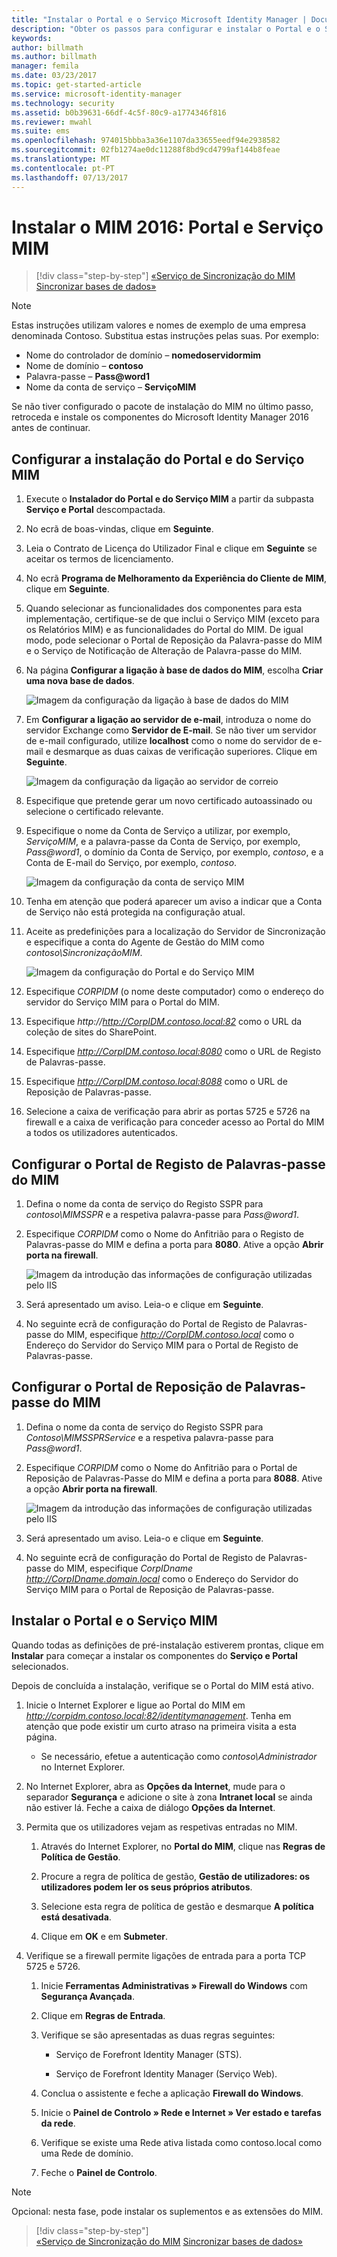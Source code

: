 ```yaml
---
title: "Instalar o Portal e o Serviço Microsoft Identity Manager | Documentos da Microsoft"
description: "Obter os passos para configurar e instalar o Portal e o Serviço MIM do Microsoft Identity Manager 2016"
keywords: 
author: billmath
ms.author: billmath
manager: femila
ms.date: 03/23/2017
ms.topic: get-started-article
ms.service: microsoft-identity-manager
ms.technology: security
ms.assetid: b0b39631-66df-4c5f-80c9-a1774346f816
ms.reviewer: mwahl
ms.suite: ems
ms.openlocfilehash: 974015bbba3a36e1107da33655eedf94e2938582
ms.sourcegitcommit: 02fb1274ae0dc11288f8bd9cd4799af144b8feae
ms.translationtype: MT
ms.contentlocale: pt-PT
ms.lasthandoff: 07/13/2017
---
```

# Instalar o MIM 2016: Portal e Serviço MIM
<a id="install-mim-2016-mim-service-and-portal" class="xliff"></a>

>[!div class="step-by-step"]
[«Serviço de Sincronização do MIM](install-mim-sync.md)
[Sincronizar bases de dados»](install-mim-sync-ad-service.md)

> [!NOTE]
> Estas instruções utilizam valores e nomes de exemplo de uma empresa denominada Contoso. Substitua estas instruções pelas suas. Por exemplo:
> - Nome do controlador de domínio – **nomedoservidormim**
> - Nome de domínio – **contoso**
> - Palavra-passe – **Pass@word1**
> - Nome da conta de serviço – **ServiçoMIM**

Se não tiver configurado o pacote de instalação do MIM no último passo, retroceda e instale os componentes do Microsoft Identity Manager 2016 antes de continuar.


## Configurar a instalação do Portal e do Serviço MIM
<a id="configure-mim-service-and-portal-for-installation" class="xliff"></a>

1. Execute o **Instalador do Portal e do Serviço MIM** a partir da subpasta **Serviço e Portal** descompactada.

2. No ecrã de boas-vindas, clique em **Seguinte**.

3. Leia o Contrato de Licença do Utilizador Final e clique em **Seguinte** se aceitar os termos de licenciamento.

4. No ecrã **Programa de Melhoramento da Experiência do Cliente de MIM**, clique em **Seguinte**.

5. Quando selecionar as funcionalidades dos componentes para esta implementação, certifique-se de que inclui o Serviço MIM (exceto para os Relatórios MIM) e as funcionalidades do Portal do MIM. De igual modo, pode selecionar o Portal de Reposição da Palavra-passe do MIM e o Serviço de Notificação de Alteração de Palavra-passe do MIM.

6. Na página **Configurar a ligação à base de dados do MIM**, escolha **Criar uma nova base de dados**.

    ![Imagem da configuração da ligação à base de dados do MIM](media/MIM-Install10.png)

7. Em **Configurar a ligação ao servidor de e-mail**, introduza o nome do servidor Exchange como **Servidor de E-mail**. Se não tiver um servidor de e-mail configurado, utilize **localhost** como o nome do servidor de e-mail e desmarque as duas caixas de verificação superiores. Clique em **Seguinte**.

    ![Imagem da configuração da ligação ao servidor de correio](media/MIM-Install11.png)

8. Especifique que pretende gerar um novo certificado autoassinado ou selecione o certificado relevante.

9. Especifique o nome da Conta de Serviço a utilizar, por exemplo, *ServiçoMIM*, e a palavra-passe da Conta de Serviço, por exemplo, *Pass@word1*, o domínio da Conta de Serviço, por exemplo, *contoso*, e a Conta de E-mail do Serviço, por exemplo, *contoso*.

    ![Imagem da configuração da conta de serviço MIM](media/MIM-Install12.png)

10. Tenha em atenção que poderá aparecer um aviso a indicar que a Conta de Serviço não está protegida na configuração atual.

11. Aceite as predefinições para a localização do Servidor de Sincronização e especifique a conta do Agente de Gestão do MIM como *contoso\SincronizaçãoMIM*.

    ![Imagem da configuração do Portal e do Serviço MIM](media/MIM-Install13.png)

12. Especifique *CORPIDM* (o nome deste computador) como o endereço do servidor do Serviço MIM para o Portal do MIM.

13. Especifique *http://http://CorpIDM.contoso.local:82* como o URL da coleção de sites do SharePoint.

14. Especifique *http://CorpIDM.contoso.local:8080* como o URL de Registo de Palavras-passe.

15. Especifique *http://CorpIDM.contoso.local:8088* como o URL de Reposição de Palavras-passe.

16. Selecione a caixa de verificação para abrir as portas 5725 e 5726 na firewall e a caixa de verificação para conceder acesso ao Portal do MIM a todos os utilizadores autenticados.

## Configurar o Portal de Registo de Palavras-passe do MIM
<a id="configure-mim-password-registration-portal" class="xliff"></a>

1.  Defina o nome da conta de serviço do Registo SSPR para *contoso\MIMSSPR* e a respetiva palavra-passe para *Pass@word1*.

2.  Especifique *CORPIDM* como o Nome do Anfitrião para o Registo de Palavras-passe do MIM e defina a porta para **8080**. Ative a opção **Abrir porta na firewall**.

    ![Imagem da introdução das informações de configuração utilizadas pelo IIS](media/MIM-Install14.png)

3.  Será apresentado um aviso. Leia-o e clique em **Seguinte**.

4. No seguinte ecrã de configuração do Portal de Registo de Palavras-passe do MIM, especifique *http://CorpIDM.contoso.local* como o Endereço do Servidor do Serviço MIM para o Portal de Registo de Palavras-passe.

## Configurar o Portal de Reposição de Palavras-passe do MIM
<a id="configure-mim-password-reset-portal" class="xliff"></a>

1.  Defina o nome da conta de serviço do Registo SSPR para *Contoso\MIMSSPRService* e a respetiva palavra-passe para *Pass@word1*.

2.  Especifique *CORPIDM* como o Nome do Anfitrião para o Portal de Reposição de Palavras-Passe do MIM e defina a porta para **8088**. Ative a opção **Abrir porta na firewall**.

    ![Imagem da introdução das informações de configuração utilizadas pelo IIS](media/MIM-Install15.png)

3.  Será apresentado um aviso. Leia-o e clique em **Seguinte**.

4. No seguinte ecrã de configuração do Portal de Registo de Palavras-passe do MIM, especifique *CorpIDname http://CorpIDname.domain.local* como o Endereço do Servidor do Serviço MIM para o Portal de Reposição de Palavras-passe.

## Instalar o Portal e o Serviço MIM
<a id="install-mim-service-and-portal" class="xliff"></a>

Quando todas as definições de pré-instalação estiverem prontas, clique em **Instalar** para começar a instalar os componentes do **Serviço e Portal** selecionados.

Depois de concluída a instalação, verifique se o Portal do MIM está ativo.

1. Inicie o Internet Explorer e ligue ao Portal do MIM em *http://corpidm.contoso.local:82/identitymanagement*. Tenha em atenção que pode existir um curto atraso na primeira visita a esta página.

    - Se necessário, efetue a autenticação como *contoso\Administrador* no Internet Explorer.

2. No Internet Explorer, abra as **Opções da Internet**, mude para o separador **Segurança** e adicione o site à zona **Intranet local** se ainda não estiver lá.  Feche a caixa de diálogo **Opções da Internet**.

3. Permita que os utilizadores vejam as respetivas entradas no MIM.

    1.  Através do Internet Explorer, no **Portal do MIM**, clique nas **Regras de Política de Gestão**.

    2.  Procure a regra de política de gestão, **Gestão de utilizadores: os utilizadores podem ler os seus próprios atributos**.

    3.  Selecione esta regra de política de gestão e desmarque **A política está desativada**.

    4.  Clique em **OK** e em **Submeter**.

4.  Verifique se a firewall permite ligações de entrada para a porta TCP 5725 e 5726.

    1.  Inicie **Ferramentas Administrativas » Firewall do Windows** com **Segurança Avançada**.

    2.  Clique em **Regras de Entrada**.

    3.  Verifique se são apresentadas as duas regras seguintes:

        -   Serviço de Forefront Identity Manager (STS).

        -   Serviço de Forefront Identity Manager (Serviço Web).

    4.  Conclua o assistente e feche a aplicação **Firewall do Windows**.

    5.  Inicie o **Painel de Controlo » Rede e Internet » Ver estado e tarefas da rede**.

    6.  Verifique se existe uma Rede ativa listada como contoso.local como uma Rede de domínio.

    7.  Feche o **Painel de Controlo**.

> [!NOTE]
> Opcional: nesta fase, pode instalar os suplementos e as extensões do MIM.

>[!div class="step-by-step"]  
[«Serviço de Sincronização do MIM](install-mim-sync.md)
[Sincronizar bases de dados»](install-mim-sync-ad-service.md)
